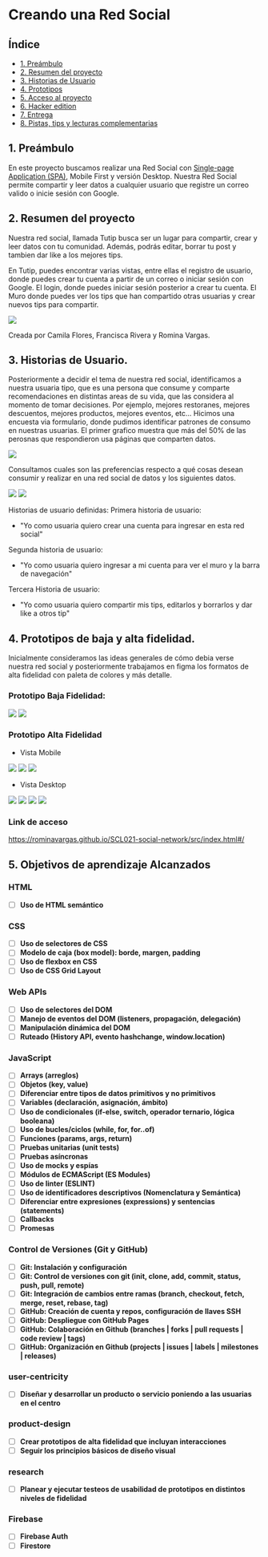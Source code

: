 # Creando una Red Social

## Índice

- [1. Preámbulo](#1-preámbulo)
- [2. Resumen del proyecto](#2-resumen-del-proyecto)
- [3. Historias de Usuario](#3-objetivos-de-aprendizaje)
- [4. Prototipos](#4-consideraciones-generales)
- [5. Acceso al proyecto](#5-criterios-de-aceptación-mínimos-del-proyecto)
- [6. Hacker edition](#6-hacker-edition)
- [7. Entrega](#7-entrega)
- [8. Pistas, tips y lecturas complementarias](#8-pistas-tips-y-lecturas-complementarias)

## 1. Preámbulo

En este proyecto buscamos realizar una Red Social con [Single-page Application (SPA)](https://es.wikipedia.org/wiki/Single-page_application), Mobile First y versión Desktop.
Nuestra Red Social permite compartir y leer datos a cualquier usuario que registre un correo valido o inicie sesión con Google.

## 2. Resumen del proyecto

Nuestra red social, llamada Tutip busca ser un lugar para compartir, crear y leer datos con tu comunidad. Además, podrás editar, borrar tu post y tambien dar like a los mejores tips.

En Tutip, puedes encontrar varias vistas, entre ellas el registro de usuario, donde puedes crear tu cuenta a partir de un correo o iniciar sesión con Google. El login, donde puedes iniciar sesión posterior a crear tu cuenta. El Muro donde puedes ver los tips que han compartido otras usuarias y crear nuevos tips para compartir.

![](src/images/tutipWithSubtitle.png)

Creada por Camila Flores, Francisca Rivera y Romina Vargas.

## 3. Historias de Usuario.

Posteriormente a decidir el tema de nuestra red social, identificamos a nuestra usuaria tipo, que es una persona que consume y comparte recomendaciones en distintas areas de su vida, que las considera al momento de tomar decisiones. Por ejemplo, mejores restoranes, mejores descuentos, mejores productos, mejores eventos, etc...
Hicimos una encuesta via formulario, donde pudimos identificar patrones de consumo en nuestras usuarias. El primer grafico muestra que más del 50% de las perosnas que respondieron usa páginas que comparten datos.

![](src/images/grafico-1.png)

Consultamos cuales son las preferencias respecto a qué cosas desean consumir y realizar en una red social de datos y los siguientes datos.

![](src/images/grafico-2.png)
![](src/images/grafico-3.png)

Historias de usuario definidas:
Primera historia de usuario:

- "Yo como usuaria quiero crear una cuenta para ingresar en esta red social"

Segunda historia de usuario:

- "Yo como usuaria quiero ingresar a mi cuenta para ver el muro y la barra de navegación"

Tercera Historia de usuario:

- "Yo como usuaria quiero compartir mis tips, editarlos y borrarlos y dar like a otros tip"

## 4. Prototipos de baja y alta fidelidad.

Inicialmente consideramos las ideas generales de cómo debia verse nuestra red social y posteriormente trabajamos en figma los formatos de alta fidelidad con paleta de colores y más detalle.

### Prototipo Baja Fidelidad:

![](src/images/Prototipo-baja-1.jpg)
![](src/images/Prototipo-baja-2.jpg)

### Prototipo Alta Fidelidad

- Vista Mobile

![](src/images/Vista-mobile.png)
![](src/images/vista-mobile-2.png)
![](src/images/vista-mobile-3.png)

- Vista Desktop

![](src/images/Desktop-Welcome.png)
![](src/images/Desktop-Resgistro.png)
![](src/images/Desktop-Inicia-sesion.png)
![](src/images/Desktop-muro.png)

### Link de acceso

https://rominavargas.github.io/SCL021-social-network/src/index.html#/

###

## 5. Objetivos de aprendizaje Alcanzados

### HTML

- [ ] **Uso de HTML semántico**

### CSS

- [ ] **Uso de selectores de CSS**
- [ ] **Modelo de caja (box model): borde, margen, padding**
- [ ] **Uso de flexbox en CSS**
- [ ] **Uso de CSS Grid Layout**

### Web APIs

- [ ] **Uso de selectores del DOM**
- [ ] **Manejo de eventos del DOM (listeners, propagación, delegación)**
- [ ] **Manipulación dinámica del DOM**
- [ ] **Ruteado (History API, evento hashchange, window.location)**

### JavaScript

- [ ] **Arrays (arreglos)**
- [ ] **Objetos (key, value)**
- [ ] **Diferenciar entre tipos de datos primitivos y no primitivos**
- [ ] **Variables (declaración, asignación, ámbito)**
- [ ] **Uso de condicionales (if-else, switch, operador ternario, lógica booleana)**
- [ ] **Uso de bucles/ciclos (while, for, for..of)**
- [ ] **Funciones (params, args, return)**
- [ ] **Pruebas unitarias (unit tests)**
- [ ] **Pruebas asíncronas**
- [ ] **Uso de mocks y espías**
- [ ] **Módulos de ECMAScript (ES Modules)**
- [ ] **Uso de linter (ESLINT)**
- [ ] **Uso de identificadores descriptivos (Nomenclatura y Semántica)**
- [ ] **Diferenciar entre expresiones (expressions) y sentencias (statements)**
- [ ] **Callbacks**
- [ ] **Promesas**

### Control de Versiones (Git y GitHub)

- [ ] **Git: Instalación y configuración**
- [ ] **Git: Control de versiones con git (init, clone, add, commit, status, push, pull, remote)**
- [ ] **Git: Integración de cambios entre ramas (branch, checkout, fetch, merge, reset, rebase, tag)**
- [ ] **GitHub: Creación de cuenta y repos, configuración de llaves SSH**
- [ ] **GitHub: Despliegue con GitHub Pages**
- [ ] **GitHub: Colaboración en Github (branches | forks | pull requests | code review | tags)**
- [ ] **GitHub: Organización en Github (projects | issues | labels | milestones | releases)**

### user-centricity

- [ ] **Diseñar y desarrollar un producto o servicio poniendo a las usuarias en el centro**

### product-design

- [ ] **Crear prototipos de alta fidelidad que incluyan interacciones**
- [ ] **Seguir los principios básicos de diseño visual**

### research

- [ ] **Planear y ejecutar testeos de usabilidad de prototipos en distintos niveles de fidelidad**

### Firebase

- [ ] **Firebase Auth**
- [ ] **Firestore**
